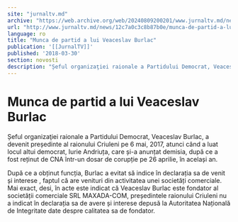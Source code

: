 ```yaml
---
site: "jurnaltv.md"
archive: "https://web.archive.org/web/20240809200201/www.jurnaltv.md/news/12c7a0c3c8b87b0e/munca-de-partid-a-lui-veaceslav-burlac.html"
url: "http://www.jurnaltv.md/news/12c7a0c3c8b87b0e/munca-de-partid-a-lui-veaceslav-burlac.html"
language: ro
title: "Munca de partid a lui Veaceslav Burlac"
publication: '[[JurnalTV]]'
published: '2018-03-30'
section: novosti
description: "Șeful organizaţiei raionale a Partidului Democrat, Veaceslav Burlac, a devenit președinte al raionului Criuleni pe 6 mai, 2017, atunci când a luat locul altui democrat, Iurie Andriuța, care și-a anunțat demisia, după ce a fost reținut de CNA într-un dosar de corupție pe 26 aprilie, în același an."
---
```


# Munca de partid a lui Veaceslav Burlac

Șeful organizaţiei raionale a Partidului Democrat, Veaceslav Burlac, a devenit președinte al raionului Criuleni pe 6 mai, 2017, atunci când a luat locul altui democrat, Iurie Andriuța, care și-a anunțat demisia, după ce a fost reținut de CNA într-un dosar de corupție pe 26 aprilie, în același an.

După ce a obținut funcția, Burlac a evitat să indice în declarația sa de venit și interese , faptul că are venituri din activitatea unei societăți comerciale. Mai exact, desi, în acte este indicat că Veaceslav Burlac este fondator al societății comerciale SRL MAXADA-COM, președintele raionului Criuleni nu a indicat în declarația sa de avere și interese depusă la Autoritatea Națională de Integritate date despre calitatea sa de fondator.